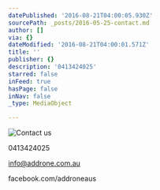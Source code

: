 ```yaml
---
datePublished: '2016-08-21T04:00:05.930Z'
sourcePath: _posts/2016-05-25-contact.md
author: []
via: {}
dateModified: '2016-08-21T04:00:01.571Z'
title: ''
publisher: {}
description: '0413424025'
starred: false
inFeed: true
hasPage: false
inNav: false
_type: MediaObject

---
```

![Contact us](https://the-grid-user-content.s3-us-west-2.amazonaws.com/f0bfb71f-6a5b-4779-89ec-e77160b6e8a7.jpg)

0413424025

info@addrone.com.au

facebook.com/addroneaus